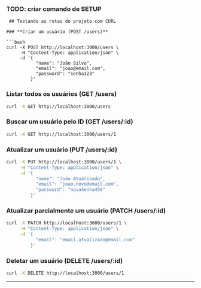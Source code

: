 ### TODO: criar comando de SETUP
```
 ## Testando as rotas do projeto com CURL

### **Criar um usuário (POST /users)**

```bash
curl -X POST http://localhost:3000/users \
     -H "Content-Type: application/json" \
     -d '{
           "name": "João Silva",
           "email": "joao@email.com",
           "password": "senha123"
         }'
```

### **Listar todos os usuários (GET /users)**

```bash
curl -X GET http://localhost:3000/users
```

### **Buscar um usuário pelo ID (GET /users/:id)**

```bash
curl -X GET http://localhost:3000/users/1
```

### **Atualizar um usuário (PUT /users/:id)**

```bash
curl -X PUT http://localhost:3000/users/1 \
     -H "Content-Type: application/json" \
     -d '{
           "name": "João Atualizado",
           "email": "joao.novo@email.com",
           "password": "novaSenha456"
         }'
```

### **Atualizar parcialmente um usuário (PATCH /users/:id)**

```bash
curl -X PATCH http://localhost:3000/users/1 \
     -H "Content-Type: application/json" \
     -d '{
           "email": "email.atualizado@email.com"
         }'
```

### **Deletar um usuário (DELETE /users/:id)**

```bash
curl -X DELETE http://localhost:3000/users/1
```

---
